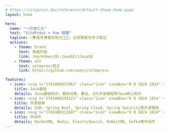 ```yaml
---
# https://vitepress.dev/reference/default-theme-home-page
layout: home

hero:
  name: "一只杏仁九"
  text: "VitePress + Vue 搭建"
  tagline: ✍️📚我写博客的地方🤪🤪🤪，记录随笔与学习笔记
  actions:
    - theme: brand
      text: 快速开始
      link: /markdown/01-JavaSE/1JavaSE
    - theme: alt
      text: vitepress官方
      link: https://github.com/vuejs/vitepress

features:
  - icon: <svg t="1743408057861" class="icon" viewBox="0 0 1024 1024" version="1.1" xmlns="http://www.w3.org/2000/svg" p-id="2643" width="200" height="200"><path d="M64 352H0V0h1024v352h-64V64H64v288zM1024 1024H0v-224h64v160h896v-160h64v224z" fill="#54C3F1" p-id="2644"></path><path d="M32 128h960v64H32zM480 736h-64v-210.88l-32-32-32 32V736H288v-237.12l96-96 96 96V736z" fill="#54C3F1" p-id="2645"></path><path d="M320 576h128v64h-128zM992 736h-64v-210.88l-32-32-32 32V736h-64v-237.12l96-96 96 96V736z" fill="#54C3F1" p-id="2646"></path><path d="M832 576h128v64h-128zM173.12 736H82.88L32 685.12V608h64v50.88l13.12 13.12h37.76l13.12-13.12V416h64v269.12L173.12 736zM640 749.12l-96-96V416h64v210.88l32 32 32-32V416h64v237.12l-96 96z" fill="#54C3F1" p-id="2647"></path></svg>
    title: Java基础
    details: Java基础知识，面向对象，集合，JUC并发编程等Java核心知识
  - icon: <svg t="1743408259121" class="icon" viewBox="0 0 1024 1024" version="1.1" xmlns="http://www.w3.org/2000/svg" p-id="8844" width="200" height="200"><path d="M0 0.000284m170.666619 0l682.666477 0q170.666619 0 170.66662 170.66662l0 682.666477q0 170.666619-170.66662 170.666619l-682.666477 0q-170.666619 0-170.666619-170.666619l0-682.666477q0-170.666619 170.666619-170.66662Z" fill="#C9EFEA" p-id="8845"></path><path d="M743.736682 636.074774c-70.371536 93.866641-220.728828 62.236427-317.070134 66.730649 0 0-17.123551 1.080889-34.30399 3.868443 0 0 6.456887-2.702221 14.791107-5.916443 67.64087-23.551993 99.669306-28.131548 140.771516-49.265764 77.425756-39.395545 153.969735-125.610632 169.89862-215.29594-29.496881 86.271976-118.840856 160.426622-200.248834 190.577725-55.807984 20.593772-156.558179 40.590211-156.558178 40.590211l-4.095999-2.133333c-68.607981-33.422213-70.65598-182.101283 54.015985-230.087047 54.613318-21.020439 106.837304-9.471997 165.831065-23.523549 62.947538-14.961774 135.765296-62.236427 165.404398-123.875521 33.223102 98.588417 73.159091 252.956374 1.564444 348.330569zM356.721679 721.63564a24.49066 24.49066 0 0 1-18.972439 9.016886 24.547549 24.547549 0 0 1-24.376883-24.462215c0-13.368885 11.007997-24.462215 24.376883-24.462216a24.49066 24.49066 0 0 1 18.943994 39.964433v-0.056888zM744.931349 257.137991a261.887927 261.887927 0 0 1-30.350214 53.902207A284.47281 284.47281 0 0 0 512.824746 227.555777h-0.056888C356.323457 227.555777 227.555492 356.409074 227.555492 513.052586c0 78.165312 31.999991 152.97418 88.60442 206.876387l10.524442 9.329776A283.676366 283.676366 0 0 0 510.435414 796.444508c148.764403 0 273.806146-116.565301 284.444365-265.159038 7.736887-72.732424-13.596441-164.721732-49.94843-274.119035z" fill="#58BB4A" p-id="8846"></path></svg>
    title: 开源框架
    details: SSM, Spring Boot, Spring Cloud, Spring Security等开源框架
  - icon: <svg t="1743408313507" class="icon" viewBox="0 0 1024 1024" version="1.1" xmlns="http://www.w3.org/2000/svg" p-id="9959" width="200" height="200"><path d="M132.656 543.008l356.72 183.68a52.192 52.192 0 0 0 46.272 0l353.536-183.68a33.76 33.76 0 0 0 20.576-31.04c0-13.504-8.128-25.744-20.56-30.96l-26.8-13.616-325.968 169.232c-14.624 7.2-31.68 7.2-46.208 0L160.112 466.992l-27.456 14.016a33.552 33.552 0 0 0-20.608 30.976 33.6 33.6 0 0 0 20.608 31.04z" fill="#92DBFF" p-id="9960"></path><path d="M133.472 362.992L490.24 546.608c14.752 8 32.656 8 47.392 0l353.6-183.616A33.392 33.392 0 0 0 912 332.192c0-13.584-8.288-25.76-20.784-30.848L532.064 117.712a48.832 48.832 0 0 0-45.84 0L133.472 301.344a33.264 33.264 0 0 0 0 61.648z" fill="#42B4FA" p-id="9961"></path><path d="M889.216 661.072l-26.8-14-325.968 169.6c-14.624 7.232-31.68 7.232-46.208 0L160.112 646.624l-27.456 14.464A33.152 33.152 0 0 0 112 691.088v1.584c0.32 13.2 8.368 25.008 20.64 29.984l356.736 183.616a49.632 49.632 0 0 0 46.288 0l353.536-183.616a33.248 33.248 0 0 0 0-61.6z" fill="#92DBFF" p-id="9962"></path></svg>
    title: 中间件
    details: RocketMQ, Redis, ElasticSearch, RabbitMQ, Kafka等中间件
---
```

